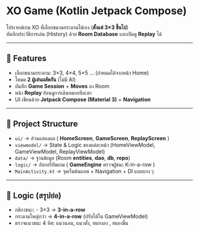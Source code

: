 # XO Game (Kotlin Jetpack Compose)

โปรเจกต์เกม XO ที่เลือกขนาดกระดานได้เอง (**ตั้งแต่ 3×3 ขึ้นไป**)  
บันทึกประวัติการเล่น (History) ด้วย **Room Database** และเปิดดู **Replay** ได้

---

## 🚀 Features
- เลือกขนาดกระดาน: 3×3, 4×4, 5×5 … (กำหนดได้จากหน้า Home)
- โหมด **2 ผู้เล่นผลัดกัน** (ไม่มี AI)
- บันทึก **Game Session** + **Moves** ลง Room
- หน้า **Replay** ย้อนดูการเดินหมากทีละตา
- UI เขียนด้วย **Jetpack Compose (Material 3)** + **Navigation**

---

## 📂 Project Structure
- `ui/` → ส่วนแสดงผล ( **HomeScreen**, **GameScreen**, **ReplayScreen** )
- `viewmodel/` → State & Logic ของแต่ละหน้า (HomeViewModel, GameViewModel, ReplayViewModel)
- `data/` → ฐานข้อมูล (Room **entities**, **dao**, **db**, **repo**)
- `logic/` → อัลกอริทึมเกม ( **GameEngine** ตรวจผู้ชนะ K-in-a-row )
- `MainActivity.kt` → จุดเริ่มต้นแอพ + Navigation + DI แบบบาง ๆ

---

 ## 🧠 Logic (สรุปย่อ) 
- กติกาชนะ: - 3×3 → **3-in-a-row**
- กระดานใหญ่กว่า → **4-in-a-row** (ปรับได้ใน GameViewModel)
- ตรวจแนวชนะ 4 ทิศ: แนวนอน, แนวตั้ง, ทแยงลง , ทแยงขึ้น

